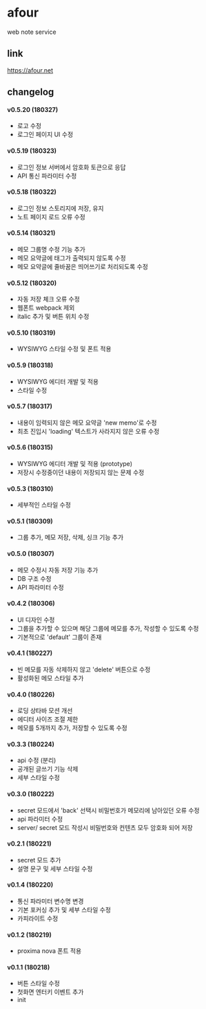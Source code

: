 # afour
web note service

## link
https://afour.net


## changelog

#### v0.5.20 (180327)
* 로고 수정
* 로그인 페이지 UI 수정

#### v0.5.19 (180323)
* 로그인 정보 서버에서 암호화 토큰으로 응답
* API 통신 파라미터 수정

#### v0.5.18 (180322)
* 로그인 정보 스토리지에 저장, 유지
* 노트 페이지 로드 오류 수정

#### v0.5.14 (180321)
* 메모 그룹명 수정 기능 추가
* 메모 요약글에 태그가 출력되지 않도록 수정
* 메모 요약글에 줄바꿈은 띄어쓰기로 처리되도록 수정

#### v0.5.12 (180320)
* 자동 저장 체크 오류 수정
* 웹폰트 webpack 제외
* italic 추가 및 버튼 위치 수정

#### v0.5.10 (180319)
* WYSIWYG 스타일 수정 및 폰트 적용

#### v0.5.9 (180318)
* WYSIWYG 에디터 개발 및 적용
* 스타일 수정

#### v0.5.7 (180317)
* 내용이 임력되지 않은 메모 요약글 'new memo'로 수정
* 최초 진입시 'loading' 텍스트가 사라지지 않은 오류 수정

#### v0.5.6 (180315)
* WYSIWYG 에디터 개발 및 적용 (prototype)
* 저장시 수정중이던 내용이 저장되지 않는 문제 수정

#### v0.5.3 (180310)
* 세부적인 스타일 수정

#### v0.5.1 (180309)
* 그룹 추가, 메모 저장, 삭제, 싱크 기능 추가

#### v0.5.0 (180307)
* 메모 수정시 자동 저장 기능 추가
* DB 구조 수정
* API 파라미터 수정

#### v0.4.2 (180306)
* UI 디자인 수정
* 그룹을 추가할 수 있으며 해당 그룹에 메모를 추가, 작성할 수 있도록 수정
* 기본적으로 'default' 그룹이 존재

#### v0.4.1 (180227)
* 빈 메모를 자동 삭제하지 않고 'delete' 버튼으로 수정
* 활성화된 메모 스타일 추가

#### v0.4.0 (180226)
* 로딩 상타바 모션 개선
* 에디터 사이즈 조절 제한
* 메모를 5개까지 추가, 저장할 수 있도록 수정

#### v0.3.3 (180224)
* api 수정 (분리)
* 공개된 글쓰기 기능 삭제
* 세부 스타일 수정

#### v0.3.0 (180222)
* secret 모드에서 'back' 선택시 비밀번호가 메모리에 남아있던 오류 수정
* api 파라미터 수정
* server/ secret 모드 작성시 비밀번호와 컨텐츠 모두 암호화 되어 저장

#### v0.2.1 (180221)
* secret 모드 추가
* 설명 문구 및 세부 스타일 수정

#### v0.1.4 (180220)
* 통신 파라미터 변수명 변경
* 기본 포커싱 추가 및 세부 스타일 수정
* 카피라이트 수정

#### v0.1.2 (180219)
* proxima nova 폰트 적용

#### v0.1.1 (180218)
* 버튼 스타일 수정
* 첫화면 엔터키 이벤트 추가
* init
